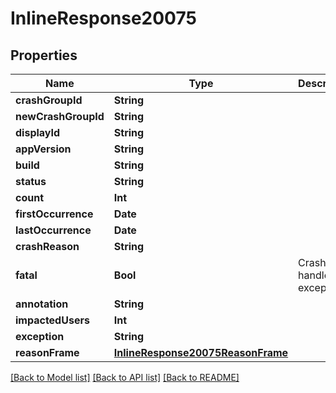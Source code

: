 # InlineResponse20075

## Properties
Name | Type | Description | Notes
------------ | ------------- | ------------- | -------------
**crashGroupId** | **String** |  | 
**newCrashGroupId** | **String** |  | 
**displayId** | **String** |  | 
**appVersion** | **String** |  | 
**build** | **String** |  | 
**status** | **String** |  | 
**count** | **Int** |  | 
**firstOccurrence** | **Date** |  | 
**lastOccurrence** | **Date** |  | 
**crashReason** | **String** |  | 
**fatal** | **Bool** | Crash or handled exception | 
**annotation** | **String** |  | 
**impactedUsers** | **Int** |  | [optional] 
**exception** | **String** |  | [optional] 
**reasonFrame** | [**InlineResponse20075ReasonFrame**](InlineResponse20075ReasonFrame.md) |  | [optional] 

[[Back to Model list]](../README.md#documentation-for-models) [[Back to API list]](../README.md#documentation-for-api-endpoints) [[Back to README]](../README.md)



